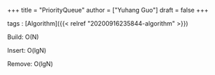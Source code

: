 +++
title = "PriorityQueue"
author = ["Yuhang Guo"]
draft = false
+++

tags
: [Algorithm]({{< relref "20200916235844-algorithm" >}})


Build: O(N)

Insert: O(lgN)

Remove: O(lgN)
